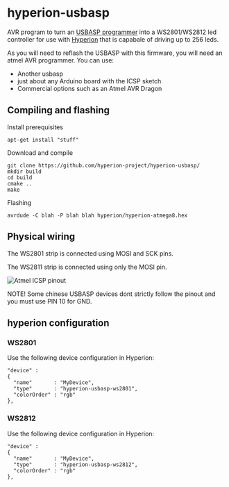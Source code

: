 # hyperion-usbasp

AVR program to turn an [USBASP programmer](http://www.fischl.de/usbasp/) into a WS2801/WS2812 led controller for use with [Hyperion](https://github.com/hyperion-project/hyperion) that is capabale of driving up to 256 leds.

As you will need to reflash the USBASP with this firmware, you will need an atmel AVR programmer. You can use:
* Another usbasp
* just about any Arduino board with the ICSP sketch
* Commercial options such as an Atmel AVR Dragon

## Compiling and flashing
Install prerequisites
```
apt-get install "stuff"
```

Download and compile
```
git clone https://github.com/hyperion-project/hyperion-usbasp/
mkdir build
cd build
cmake ..
make
```

Flashing
```
avrdude -C blah -P blah blah hyperion/hyperion-atmega8.hex
```

## Physical wiring
The WS2801 strip is connected using MOSI and SCK pins.

The WS2811 strip is connected using only the MOSI pin.

![Atmel ICSP pinout](http://www.evilmadscientist.com/images/articles/avrtargetboards_1.jpg)

NOTE! Some chinese USBASP devices dont strictly follow the pinout and you must use PIN 10 for GND.


## hyperion configuration
### WS2801

Use the following device configuration in Hyperion:
```
"device" :
{
  "name"       : "MyDevice",
  "type"       : "hyperion-usbasp-ws2801",
  "colorOrder" : "rgb"
},
```

### WS2812

Use the following device configuration in Hyperion:
```
"device" :
{
  "name"       : "MyDevice",
  "type"       : "hyperion-usbasp-ws2812",
  "colorOrder" : "rgb"
},
```
